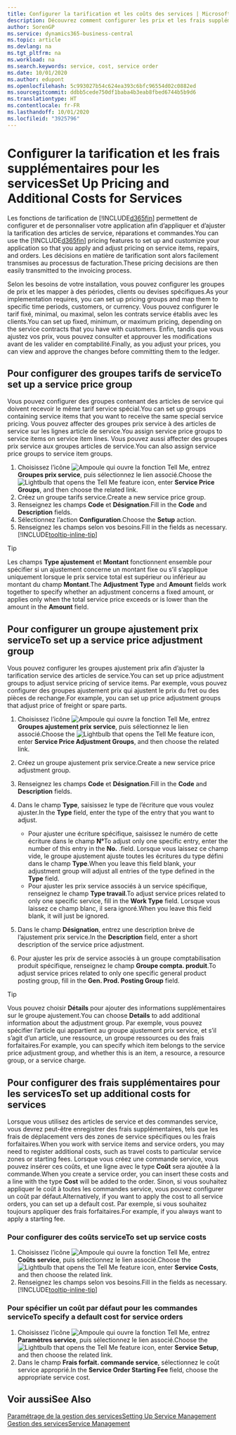 ```yaml
---
title: Configurer la tarification et les coûts des services | Microsoft Docs
description: Découvrez comment configurer les prix et les frais supplémentaires des services.
author: SorenGP
ms.service: dynamics365-business-central
ms.topic: article
ms.devlang: na
ms.tgt_pltfrm: na
ms.workload: na
ms.search.keywords: service, cost, service order
ms.date: 10/01/2020
ms.author: edupont
ms.openlocfilehash: 5c993027b54c624ea393c6bfc96554d02c0882ed
ms.sourcegitcommit: ddbb5cede750df1baba4b3eab8fbed6744b5b9d6
ms.translationtype: HT
ms.contentlocale: fr-FR
ms.lasthandoff: 10/01/2020
ms.locfileid: "3925796"
---
```

# <a name="set-up-pricing-and-additional-costs-for-services"></a><span data-ttu-id="191bc-103">Configurer la tarification et les frais supplémentaires pour les services</span><span class="sxs-lookup"><span data-stu-id="191bc-103">Set Up Pricing and Additional Costs for Services</span></span>
<span data-ttu-id="191bc-104">Les fonctions de tarification de [!INCLUDE[d365fin](includes/d365fin_md.md)] permettent de configurer et de personnaliser votre application afin d’appliquer et d’ajuster la tarification des articles de service, réparations et commandes.</span><span class="sxs-lookup"><span data-stu-id="191bc-104">You can use the [!INCLUDE[d365fin](includes/d365fin_md.md)] pricing features to set up and customize your application so that you apply and adjust pricing on service items, repairs, and orders.</span></span> <span data-ttu-id="191bc-105">Les décisions en matière de tarification sont alors facilement transmises au processus de facturation.</span><span class="sxs-lookup"><span data-stu-id="191bc-105">These pricing decisions are then easily transmitted to the invoicing process.</span></span>  
  
<span data-ttu-id="191bc-106">Selon les besoins de votre installation, vous pouvez configurer les groupes de prix et les mapper à des périodes, clients ou devises spécifiques.</span><span class="sxs-lookup"><span data-stu-id="191bc-106">As your implementation requires, you can set up pricing groups and map them to specific time periods, customers, or currency.</span></span> <span data-ttu-id="191bc-107">Vous pouvez configurer le tarif fixé, minimal, ou maximal, selon les contrats service établis avec les clients.</span><span class="sxs-lookup"><span data-stu-id="191bc-107">You can set up fixed, minimum, or maximum pricing, depending on the service contracts that you have with customers.</span></span> <span data-ttu-id="191bc-108">Enfin, tandis que vous ajustez vos prix, vous pouvez consulter et approuver les modifications avant de les valider en comptabilité.</span><span class="sxs-lookup"><span data-stu-id="191bc-108">Finally, as you adjust your prices, you can view and approve the changes before committing them to the ledger.</span></span>  

## <a name="to-set-up-a-service-price-group"></a><span data-ttu-id="191bc-109">Pour configurer des groupes tarifs de service</span><span class="sxs-lookup"><span data-stu-id="191bc-109">To set up a service price group</span></span>
<span data-ttu-id="191bc-110">Vous pouvez configurer des groupes contenant des articles de service qui doivent recevoir le même tarif service spécial.</span><span class="sxs-lookup"><span data-stu-id="191bc-110">You can set up groups containing service items that you want to receive the same special service pricing.</span></span> <span data-ttu-id="191bc-111">Vous pouvez affecter des groupes prix service à des articles de service sur les lignes article de service.</span><span class="sxs-lookup"><span data-stu-id="191bc-111">You assign service price groups to service items on service item lines.</span></span> <span data-ttu-id="191bc-112">Vous pouvez aussi affecter des groupes prix service aux groupes articles de service.</span><span class="sxs-lookup"><span data-stu-id="191bc-112">You can also assign service price groups to service item groups.</span></span>  

1. <span data-ttu-id="191bc-113">Choisissez l’icône ![Ampoule qui ouvre la fonction Tell Me](media/ui-search/search_small.png "Dites-moi ce que vous voulez faire"), entrez **Groupes prix service**, puis sélectionnez le lien associé.</span><span class="sxs-lookup"><span data-stu-id="191bc-113">Choose the ![Lightbulb that opens the Tell Me feature](media/ui-search/search_small.png "Tell me what you want to do") icon, enter **Service Price Groups**, and then choose the related link.</span></span>  
2. <span data-ttu-id="191bc-114">Créez un groupe tarifs service.</span><span class="sxs-lookup"><span data-stu-id="191bc-114">Create a new service price group.</span></span>  
3. <span data-ttu-id="191bc-115">Renseignez les champs **Code** et **Désignation**.</span><span class="sxs-lookup"><span data-stu-id="191bc-115">Fill in the **Code** and **Description** fields.</span></span>  
4. <span data-ttu-id="191bc-116">Sélectionnez l’action **Configuration**.</span><span class="sxs-lookup"><span data-stu-id="191bc-116">Choose the **Setup** action.</span></span>  
2. <span data-ttu-id="191bc-117">Renseignez les champs selon vos besoins.</span><span class="sxs-lookup"><span data-stu-id="191bc-117">Fill in the fields as necessary.</span></span> [!INCLUDE[tooltip-inline-tip](includes/tooltip-inline-tip_md.md)]  

 > [!Tip]
 > <span data-ttu-id="191bc-118">Les champs **Type ajustement** et **Montant** fonctionnent ensemble pour spécifier si un ajustement concerne un montant fixe ou s’il s’applique uniquement lorsque le prix service total est supérieur ou inférieur au montant du champ **Montant**.</span><span class="sxs-lookup"><span data-stu-id="191bc-118">The **Adjustment Type** and **Amount** fields work together to specify whether an adjustment concerns a fixed amount, or applies only when the total service price exceeds or is lower than the amount in the **Amount** field.</span></span>  

## <a name="to-set-up-a-service-price-adjustment-group"></a><span data-ttu-id="191bc-119">Pour configurer un groupe ajustement prix service</span><span class="sxs-lookup"><span data-stu-id="191bc-119">To set up a service price adjustment group</span></span>  
<span data-ttu-id="191bc-120">Vous pouvez configurer les groupes ajustement prix afin d’ajuster la tarification service des articles de service.</span><span class="sxs-lookup"><span data-stu-id="191bc-120">You can set up price adjustment groups to adjust service pricing of service items.</span></span> <span data-ttu-id="191bc-121">Par exemple, vous pouvez configurer des groupes ajustement prix qui ajustent le prix du fret ou des pièces de rechange.</span><span class="sxs-lookup"><span data-stu-id="191bc-121">For example, you can set up price adjustment groups that adjust price of freight or spare parts.</span></span>  
  
1. <span data-ttu-id="191bc-122">Choisissez l’icône ![Ampoule qui ouvre la fonction Tell Me](media/ui-search/search_small.png "Dites-moi ce que vous voulez faire"), entrez **Groupes ajustement prix service**, puis sélectionnez le lien associé.</span><span class="sxs-lookup"><span data-stu-id="191bc-122">Choose the ![Lightbulb that opens the Tell Me feature](media/ui-search/search_small.png "Tell me what you want to do") icon, enter **Service Price Adjustment Groups**, and then choose the related link.</span></span>  
2. <span data-ttu-id="191bc-123">Créez un groupe ajustement prix service.</span><span class="sxs-lookup"><span data-stu-id="191bc-123">Create a new service price adjustment group.</span></span>  
3. <span data-ttu-id="191bc-124">Renseignez les champs **Code** et **Désignation**.</span><span class="sxs-lookup"><span data-stu-id="191bc-124">Fill in the **Code** and **Description** fields.</span></span>  
4. <span data-ttu-id="191bc-125">Dans le champ **Type**, saisissez le type de l’écriture que vous voulez ajuster.</span><span class="sxs-lookup"><span data-stu-id="191bc-125">In the **Type** field, enter the type of the entry that you want to adjust.</span></span>  
  
    * <span data-ttu-id="191bc-126">Pour ajuster une écriture spécifique, saisissez le numéro de cette écriture dans le champ **N°**</span><span class="sxs-lookup"><span data-stu-id="191bc-126">To adjust only one specific entry, enter the number of this entry in the **No.**</span></span> <span data-ttu-id="191bc-127">.</span><span class="sxs-lookup"><span data-stu-id="191bc-127">field.</span></span> <span data-ttu-id="191bc-128">Lorsque vous laissez ce champ vide, le groupe ajustement ajuste toutes les écritures du type défini dans le champ **Type**.</span><span class="sxs-lookup"><span data-stu-id="191bc-128">When you leave this field blank, your adjustment group will adjust all entries of the type defined in the **Type** field.</span></span>  
    * <span data-ttu-id="191bc-129">Pour ajuster les prix service associés à un service spécifique, renseignez le champ **Type travail**.</span><span class="sxs-lookup"><span data-stu-id="191bc-129">To adjust service prices related to only one specific service, fill in the **Work Type** field.</span></span> <span data-ttu-id="191bc-130">Lorsque vous laissez ce champ blanc, il sera ignoré.</span><span class="sxs-lookup"><span data-stu-id="191bc-130">When you leave this field blank, it will just be ignored.</span></span>  
  
5. <span data-ttu-id="191bc-131">Dans le champ **Désignation**, entrez une description brève de l’ajustement prix service.</span><span class="sxs-lookup"><span data-stu-id="191bc-131">In the **Description** field, enter a short description of the service price adjustment.</span></span>  
6. <span data-ttu-id="191bc-132">Pour ajuster les prix de service associés à un groupe comptabilisation produit spécifique, renseignez le champ **Groupe compta. produit**.</span><span class="sxs-lookup"><span data-stu-id="191bc-132">To adjust service prices related to only one specific general product posting group, fill in the **Gen. Prod. Posting Group** field.</span></span>

> [!Tip]
> <span data-ttu-id="191bc-133">Vous pouvez choisir **Détails** pour ajouter des informations supplémentaires sur le groupe ajustement.</span><span class="sxs-lookup"><span data-stu-id="191bc-133">You can choose **Details** to add additional information about the adjustment group.</span></span> <span data-ttu-id="191bc-134">Par exemple, vous pouvez spécifier l’article qui appartient au groupe ajustement prix service, et s’il s’agit d’un article, une ressource, un groupe ressources ou des frais forfaitaires.</span><span class="sxs-lookup"><span data-stu-id="191bc-134">For example, you can specify which item belongs to the service price adjustment group, and whether this is an item, a resource, a resource group, or a service charge.</span></span>  

## <a name="to-set-up-additional-costs-for-services"></a><span data-ttu-id="191bc-135">Pour configurer des frais supplémentaires pour les services</span><span class="sxs-lookup"><span data-stu-id="191bc-135">To set up additional costs for services</span></span>
<span data-ttu-id="191bc-136">Lorsque vous utilisez des articles de service et des commandes service, vous devrez peut-être enregistrer des frais supplémentaires, tels que les frais de déplacement vers des zones de service spécifiques ou les frais forfaitaires.</span><span class="sxs-lookup"><span data-stu-id="191bc-136">When you work with service items and service orders, you may need to register additional costs, such as travel costs to particular service zones or starting fees.</span></span> <span data-ttu-id="191bc-137">Lorsque vous créez une commande service, vous pouvez insérer ces coûts, et une ligne avec le type **Coût** sera ajoutée à la commande.</span><span class="sxs-lookup"><span data-stu-id="191bc-137">When you create a service order, you can insert these costs and a line with the type **Cost** will be added to the order.</span></span> <span data-ttu-id="191bc-138">Sinon, si vous souhaitez appliquer le coût à toutes les commandes service, vous pouvez configurer un coût par défaut.</span><span class="sxs-lookup"><span data-stu-id="191bc-138">Alternatively, if you want to apply the cost to all service orders, you can set up a default cost.</span></span> <span data-ttu-id="191bc-139">Par exemple, si vous souhaitez toujours appliquer des frais forfaitaires.</span><span class="sxs-lookup"><span data-stu-id="191bc-139">For example, if you always want to apply a starting fee.</span></span>
  
### <a name="to-set-up-service-costs"></a><span data-ttu-id="191bc-140">Pour configurer des coûts service</span><span class="sxs-lookup"><span data-stu-id="191bc-140">To set up service costs</span></span>
1. <span data-ttu-id="191bc-141">Choisissez l’icône ![Ampoule qui ouvre la fonction Tell Me](media/ui-search/search_small.png "Dites-moi ce que vous voulez faire"), entrez **Coûts service**, puis sélectionnez le lien associé.</span><span class="sxs-lookup"><span data-stu-id="191bc-141">Choose the ![Lightbulb that opens the Tell Me feature](media/ui-search/search_small.png "Tell me what you want to do") icon, enter **Service Costs**, and then choose the related link.</span></span> 
2. <span data-ttu-id="191bc-142">Renseignez les champs selon vos besoins.</span><span class="sxs-lookup"><span data-stu-id="191bc-142">Fill in the fields as necessary.</span></span> [!INCLUDE[tooltip-inline-tip](includes/tooltip-inline-tip_md.md)]  

### <a name="to-specify-a-default-cost-for-service-orders"></a><span data-ttu-id="191bc-143">Pour spécifier un coût par défaut pour les commandes service</span><span class="sxs-lookup"><span data-stu-id="191bc-143">To specify a default cost for service orders</span></span>
1. <span data-ttu-id="191bc-144">Choisissez l’icône ![Ampoule qui ouvre la fonction Tell Me](media/ui-search/search_small.png "Dites-moi ce que vous voulez faire"), entrez **Paramètres service**, puis sélectionnez le lien associé.</span><span class="sxs-lookup"><span data-stu-id="191bc-144">Choose the ![Lightbulb that opens the Tell Me feature](media/ui-search/search_small.png "Tell me what you want to do") icon, enter **Service Setup**, and then choose the related link.</span></span> 
2. <span data-ttu-id="191bc-145">Dans le champ **Frais forfait. commande service**, sélectionnez le coût service approprié.</span><span class="sxs-lookup"><span data-stu-id="191bc-145">In the **Service Order Starting Fee** field, choose the appropriate service cost.</span></span>

## <a name="see-also"></a><span data-ttu-id="191bc-146">Voir aussi</span><span class="sxs-lookup"><span data-stu-id="191bc-146">See Also</span></span>
[<span data-ttu-id="191bc-147">Paramétrage de la gestion des services</span><span class="sxs-lookup"><span data-stu-id="191bc-147">Setting Up Service Management</span></span>](service-setup-service.md)  
[<span data-ttu-id="191bc-148">Gestion des services</span><span class="sxs-lookup"><span data-stu-id="191bc-148">Service Management</span></span>](service-service.md)  
